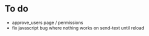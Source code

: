 # To do

- approve_users page / permissions
- fix javascript bug where nothing works on send-text until reload